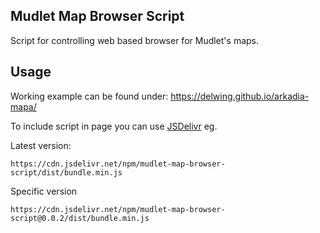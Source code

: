 ## Mudlet Map Browser Script

Script for controlling web based browser for Mudlet's maps.

## Usage

Working example can be found under: https://delwing.github.io/arkadia-mapa/

To include script in page you can use [JSDelivr](https://www.jsdelivr.com/package/npm/mudlet-map-browser-script) eg.

Latest version:
```
https://cdn.jsdelivr.net/npm/mudlet-map-browser-script/dist/bundle.min.js
```

Specific version
```
https://cdn.jsdelivr.net/npm/mudlet-map-browser-script@0.0.2/dist/bundle.min.js
```